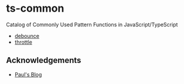 # ts-common
Catalog of Commonly Used Pattern Functions in JavaScript/TypeScript

- [debounce](src/debounce.ts)
- [throttle](src/throttle.ts)

## Acknowledgements

- [Paul's Blog](https://www.paulsblog.dev/advanced-javascript-functions-to-improve-code-quality/)
